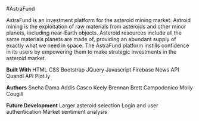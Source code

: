 #AstraFund

AstraFund is an investment platform for the asteroid mining market. Astroid mining is the exploitation of raw materials from asteroids and other minor planets, including near-Earth objects. Asteroid resources include all the same materials planets are made of, providing an abundant supply of exactly what we need in space. The AstraFund platform instills confidence in its users by empowering them to make strategic investments in the asteroid market. 

**Built With**
HTML
CSS
Bootstrap
JQuery
Javascript
Firebase
News API
Quandl API
Plot.ly


**Authors**
Sneha Dama
Addis Casco
Keely Brennan
Brett Campodonico
Molly Cougill

**Future Development**
Larger asteroid selection
Login and user authentication
Market sentiment analysis